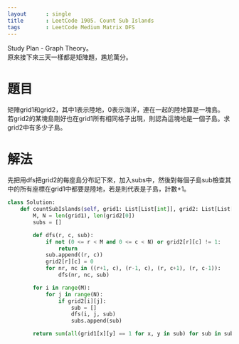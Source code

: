 ```yaml
---
layout      : single
title       : LeetCode 1905. Count Sub Islands
tags 		: LeetCode Medium Matrix DFS
---
```

Study Plan - Graph Theory。  
原來接下來三天一樣都是矩陣題，尷尬萬分。

# 題目
矩陣grid1和grid2，其中1表示陸地，0表示海洋，連在一起的陸地算是一塊島。  
若grid2的某塊島剛好也在grid1所有相同格子出現，則認為這塊地是一個子島。求grid2中有多少子島。

# 解法
先把用dfs把grid2的每座島分布記下來，加入subs中，然後對每個子島sub檢查其中的所有座標在grid1中都要是陸地，若是則代表是子島，計數+1。

```python
class Solution:
    def countSubIslands(self, grid1: List[List[int]], grid2: List[List[int]]) -> int:
        M, N = len(grid1), len(grid2[0])
        subs = []

        def dfs(r, c, sub):
            if not (0 <= r < M and 0 <= c < N) or grid2[r][c] != 1:
                return
            sub.append((r, c))
            grid2[r][c] = 0
            for nr, nc in ((r+1, c), (r-1, c), (r, c+1), (r, c-1)):
                dfs(nr, nc, sub)

        for i in range(M):
            for j in range(N):
                if grid2[i][j]:
                    sub = []
                    dfs(i, j, sub)
                    subs.append(sub)

        return sum(all(grid1[x][y] == 1 for x, y in sub) for sub in subs)
```
